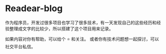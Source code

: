 # Readear-blog

作为程序员，开发过很多项目也学习了很多技术，有一天发现自己的这些经历和经验整理成文字的比较少，所以搭建了这个项目用来记录。

如果内容对你有帮助，可以给个 ⭐️ 和关注。
或者你有技术问题想一起探讨，可以社交平台私信。